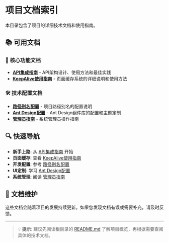 # 项目文档索引

本目录包含了项目的详细技术文档和使用指南。

## 📚 可用文档

### 🚀 核心功能文档
- **[API集成指南](./API_INTEGRATION_GUIDE.md)** - API架构设计、使用方法和最佳实践
- **[KeepAlive使用指南](./KEEPALIVE_README.md)** - 页面缓存系统的详细说明和使用方法

### 🛠️ 技术配置文档
- **[路径别名配置](./PATH_ALIAS_README.md)** - 项目路径别名的配置说明
- **[Ant Design配置](./ANTD_README.md)** - Ant Design组件库的配置和主题定制
- **[管理员指南](./ADMIN_README.md)** - 系统管理员操作指南

## 🔍 快速导航

- **新手上路**: 从 [API集成指南](./API_INTEGRATION_GUIDE.md) 开始
- **页面缓存**: 查看 [KeepAlive使用指南](./KEEPALIVE_README.md)
- **开发配置**: 参考 [路径别名配置](./PATH_ALIAS_README.md)
- **UI定制**: 学习 [Ant Design配置](./ANTD_README.md)
- **系统管理**: 阅读 [管理员指南](./ADMIN_README.md)

## 📖 文档维护

这些文档会随着项目的发展持续更新。如果您发现文档有误或需要补充，请及时反馈。

---

> 💡 **提示**: 建议先阅读根目录的 [README.md](../README.md) 了解项目概览，再根据需要查阅具体的技术文档。
